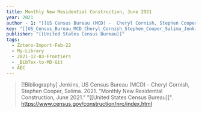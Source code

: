 ```yaml
---
title: Monthly New Residential Construction, June 2021
year: 2021
author - 1: "[[US Census Bureau (MCD) -  Cheryl Cornish, Stephen Cooper, Salima Jenkins]]"
key: "[[US_Census_Bureau_MCD_Cheryl_Cornish_Stephen_Cooper_Salima_Jenkins2021-ie]]"
publisher: "[[United States Census Bureau]]"
tags:
  - Zotero-Import-Feb-22
  - My-Library
  - 2021-12-03-Frontiers
  - _BibTex-to-MD-Git
  - AEC
---
```


> [!Bibliography]
> Jenkins, US Census Bureau (MCD) -  Cheryl Cornish, Stephen Cooper, Salima. 2021. “Monthly New Residential Construction, June 2021.” "[[United States Census Bureau]]". https://www.census.gov/construction/nrc/index.html